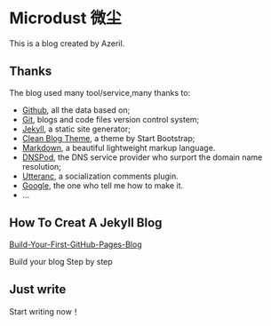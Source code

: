 # Microdust 微尘

This is a blog created by Azeril.

## Thanks

The blog used many tool/service,many thanks to:

* [Github](https://github.com/), all the data based on;
* [Git](https://git-scm.com/), blogs and code files version control system;
* [Jekyll](https://jekyllrb.com/), a static site generator;
* [Clean Blog Theme](https://github.com/IronSummitMedia/startbootstrap-clean-blog-jekyll), a theme by Start Bootstrap;
* [Markdown](https://daringfireball.net/projects/markdown/), a beautiful lightweight markup language.
* [DNSPod](https://www.dnspod.cn/), the DNS service provider who surport the domain name resolution;
* [Utteranc](https://utteranc.cc/), a socialization comments plugin.
* [Google](https://google.com), the one who tell me how to make it.
* …

## How To Creat A Jekyll Blog

[Build-Your-First-GitHub-Pages-Blog](https://azeril.com/blog/Build-Your-First-GitHub-Pages-Blog.html)

Build your blog Step by step

## Just write

Start writing now！
